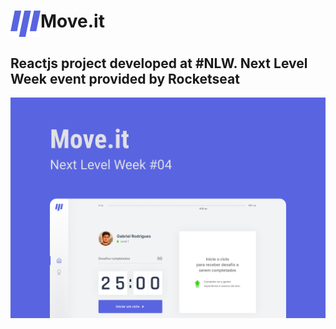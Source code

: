 <h1 style="display: flex; flex-direction: row; font-weight: bold">
  <img alt="Move.it Logo" title="#MoveitLogo" src="./images/Logo.png" />
  Move.it
</h1>
 
<h2>
 Reactjs project developed at #NLW. Next Level Week event provided by Rocketseat
</h2>

<img alt="Move.it Cover" title="#MoveitCover" src="./images/Capa.png" />

